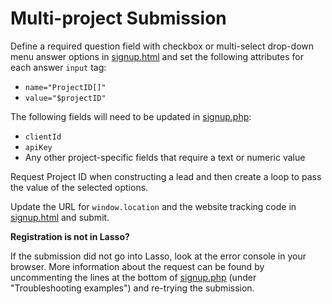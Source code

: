 <h1>Multi-project Submission</h1>

<p>Define a required question field with checkbox or multi-select drop-down menu answer options in <a href="https://github.com/eci-lasso/multi-project-form/blob/master/signup.html">signup.html</a> and set the following attributes for each answer <code>input</code> tag:
<ul>
<li><code>name="ProjectID[]"</code></li>
<li><code>value="$projectID"</code></li>
</ul>


<p>The following fields will need to be updated in <a href="https://github.com/eci-lasso/multi-project-form/blob/master/signup.php" target="_blank">signup.php</a>:</p>
<ul>
<li><code>clientId</code></li>
<li><code>apiKey</code></li>
<li>Any other project-specific fields that require a text or numeric value</li>
</ul>

<p>Request Project ID when constructing a lead and then create a loop to pass the value of the selected options.</p>

<p> Update the URL for <code>window.location</code> and the website tracking code in <a href="https://github.com/eci-lasso/multi-project-form/blob/master/signup.html" target="_blank">signup.html</a> and submit.</p>

<p><b>Registration is not in Lasso?</b></p>
<p>If the submission did not go into Lasso, look at the error console in your browser. More information about the request can be found by uncommenting the lines at the bottom of <a href="https://github.com/eci-lasso/multi-project-form/blob/master/signup.php" target="_blank">signup.php</a> (under "Troubleshooting examples") and re-trying the submission.</p>
